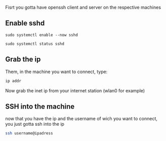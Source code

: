 Fisrt you gotta have openssh client and server on the respective machines

## Enable sshd
```shell
sudo systemctl enable --now sshd
```
```shell
sudo systemctl status sshd
```

## Grab the ip
Them, in the machine you want to connect, type:

```sh
ip addr
```
Now grab the inet ip from your internet station (wlan0 for example)

## SSH into the machine
now that you have the ip and the username of wich you want to connect, you just gotta ssh into the ip

```sh
ssh username@ipadress
```